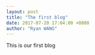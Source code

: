 ```yaml
---
layout: post
title: "The first blog"
date: 2017-07-20 17:04:00 +0800
author: "Ryan WANG"
---
```

This is our first blog

